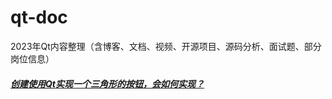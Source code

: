 # qt-doc
2023年Qt内容整理（含博客、文档、视频、开源项目、源码分析、面试题、部分岗位信息）


##### [创建使用Qt实现一个三角形的按钮，会如何实现？](https://github.com/linxi09/qt-doc/blob/main/%E7%94%A8Qt%E5%AE%9E%E7%8E%B0%E4%B8%80%E4%B8%AA%E4%B8%89%E8%A7%92%E5%BD%A2%E7%9A%84%E6%8C%89%E9%92%AE%EF%BC%8C%E4%BC%9A%E5%A6%82%E4%BD%95%E5%AE%9E%E7%8E%B0%3F)


